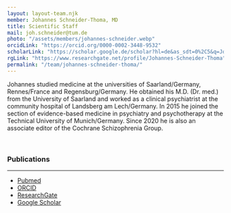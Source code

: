 ```yaml
---
layout: layout-team.njk
member: Johannes Schneider-Thoma, MD
title: Scientific Staff
mail: joh.schneider@tum.de
photo: "/assets/members/johannes-schneider.webp"
orcidLink: "https://orcid.org/0000-0002-3448-9532"
scholarLink: "https://scholar.google.de/scholar?hl=de&as_sdt=0%2C5&q=Johannes+Schneider-Thoma&btnG"
rgLink: "https://www.researchgate.net/profile/Johannes-Schneider-Thoma"
permalink: "/team/johannes-schneider-thoma/"
---
```


Johannes studied medicine at the universities of Saarland/Germany, Rennes/France and Regensburg/Germany. He obtained his M.D. (Dr. med.) from the University of Saarland and worked as a clinical psychiatrist at the community hospital of Landsberg am Lech/Germany. In 2015 he joined the section of evidence-based medicine in psychiatry and psychotherapy at the Technical University of Munich/Germany. Since 2020 he is also an associate editor of the Cochrane Schizophrenia Group.

<br>

### Publications
---

- [Pubmed](https://pubmed.ncbi.nlm.nih.gov/?term=schneider-thoma)
- [ORCID](https://orcid.org/0000-0002-3448-9532)
- [ResearchGate](https://www.researchgate.net/profile/Johannes-Schneider-Thoma)
- [Google Scholar](https://scholar.google.de/scholar?hl=de&as_sdt=0%2C5&q=Johannes+Schneider-Thoma&btnG)
